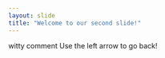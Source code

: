 ```yaml
---
layout: slide
title: "Welcome to our second slide!"
---
```

witty comment 
Use the left arrow to go back!
